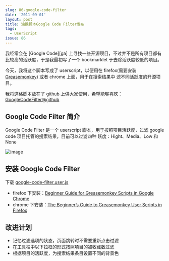 ```yaml
---
slug: 86-google-code-filter
date: '2011-09-01'
layout: post
title: 油猴脚本Google Code Filter发布
tags:
  - UserScript
issue: 86
---
```


我经常会在 [Google Code][ga] 上寻找一些开源项目，不过并不是所有项目都有比较高的活跃度，于是我最初写了一个 bookmarklet 
于去除活跃度较低的项目。

今天，我将这个脚本写成了 userscript，以便用在 firefox(需要安装 [Greasemonkey][gm]) 或者 chrome 上面，用于在搜索结果中
滤不同活跃度的开源项目。

我将这格脚本放在了 github 上供大家使用，希望能够喜欢： [GoogleCodeFilter@github][gcf]

Google Code Filter 简介
-----------------------

Google Code Filter 是一个 userscript 脚本，用于按照项目活跃度，过滤 google code 项目托管的搜索结果，目前可以过滤四种
跃度：Hight、Media、Low 和 None

![image](https://github.com/greatghoul/greatghoul.github.io/assets/208966/78daf744-2a7e-499d-af70-416c0e872745)

安装 Google Code Filter
-------------------------

下载 [google-code-filter.user.js][1]

 - firefox 下安装：[Beginner Guide for Greasemonkey Scripts in Google Chrome][2]
 - chrome 下安装：[The Beginner’s Guide to Greasemonkey User Scripts in Firefox][3]

改进计划
----------

 - 记忆过滤选项的状态，页面跳转时不需要重新点击过滤
 - 在工具栏中以下拉框的形式按照项目的被收藏数过滤
 - 根据项目的活跃度，为搜索结果条目设置不同的背景色

[gc]: http://code.google.com/hosting/
[gm]: http://www.greasespot.net/
[gcf]: https://github.com/greatghoul/GoogleCodeFilter

[1]: https://github.com/greatghoul/GoogleCodeFilter/raw/master/google-code-filter.user.js
[2]: http://www.howtogeek.com/howto/24790/beginner-guide-for-greasemonkey-scripts-in-google-chrome/
[3]: http://www.howtogeek.com/howto/16470/replace-extensions-with-user-scripts-in-firefox/
